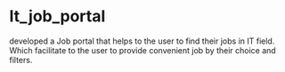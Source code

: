 # It_job_portal
developed a Job portal that helps to the user to find their jobs in IT field. Which facilitate to the user to provide convenient job by their choice and filters.
